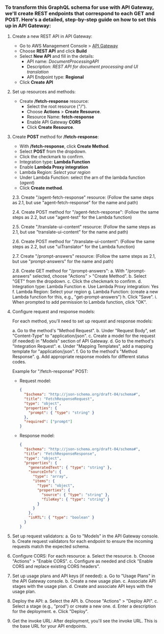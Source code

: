 ### To transform this GraphQL schema for use with API Gateway, we'll create REST endpoints that correspond to each GET and POST. Here's a detailed, step-by-step guide on how to set this up in API Gateway:

1. Create a new REST API in API Gateway:
   - Go to AWS Management Console > [API Gateway](https://console.aws.amazon.com/apigateway?p=pm&c=sm&z=1)
   - Choose **REST API** and click **Build**
   - Select **New API** and fill in the details:
      - API name: *DocumentProcessingAPI*
      - Description: *REST API for document processing and UI translation*
      - API Endpoint type: **Regional**
   - Click **Create API**

2. Set up resources and methods:
   - Create **/fetch-response** resource:
      - Select the root resource ("/").
      - Choose **Actions** > **Create Resource**.
      - Resource Name: **fetch-response**
      - Enable API Gateway **CORS**
      - Click **Create Resource**.

3. Create **POST** method for **/fetch-response**:
   - With **/fetch-response**, click **Create Method**.
   - Select **POST** from the dropdown.
   - Click the checkmark to confirm.
   - Integration type: **Lambda Function**
   - Enable **Lambda Proxy integration**
   - Lambda Region: *Select your region*
   - Under Lambda Function: select the arn of the lambda function (*agent*)
   - Click **Create method**.

   2.3. Create "/agent-fetch-response" resource:
   (Follow the same steps as 2.1, but use "agent-fetch-response" for the name and path)

   2.4. Create POST method for "/agent-fetch-response":
   (Follow the same steps as 2.2, but use "agent-test" for the Lambda function)

   2.5. Create "/translate-ui-content" resource:
   (Follow the same steps as 2.1, but use "translate-ui-content" for the name and path)

   2.6. Create POST method for "/translate-ui-content":
   (Follow the same steps as 2.2, but use "uiTranslator" for the Lambda function)

   2.7. Create "/prompt-answers" resource:
   (Follow the same steps as 2.1, but use "prompt-answers" for the name and path)

   2.8. Create GET method for "/prompt-answers":
   a. With "/prompt-answers" selected, choose "Actions" > "Create Method".
   b. Select "GET" from the dropdown.
   c. Click the checkmark to confirm.
   d. Integration type: Lambda Function
   e. Use Lambda Proxy integration: Yes
   f. Lambda Region: Select your region
   g. Lambda Function: (create a new Lambda function for this, e.g., "get-prompt-answers")
   h. Click "Save".
   i. When prompted to add permission to Lambda function, click "OK".

3. Configure request and response models:

   For each method, you'll need to set up request and response models:

   a. Go to the method's "Method Request".
   b. Under "Request Body", set "Content-Type" to "application/json".
   c. Create a model for the request (if needed) in "Models" section of API Gateway.
   d. Go to the method's "Integration Request".
   e. Under "Mapping Templates", add a mapping template for "application/json".
   f. Go to the method's "Method Response".
   g. Add appropriate response models for different status codes.

   Example for "/fetch-response" POST:
   - Request model:
     ```json
     {
       "$schema": "http://json-schema.org/draft-04/schema#",
       "title": "FetchResponseRequest",
       "type": "object",
       "properties": {
         "prompt": { "type": "string" }
       },
       "required": ["prompt"]
     }
     ```
   - Response model:
     ```json
     {
       "$schema": "http://json-schema.org/draft-04/schema#",
       "title": "FetchResponseResponse",
       "type": "object",
       "properties": {
         "generatedText": { "type": "string" },
         "sourceInfo": {
           "type": "array",
           "items": {
             "type": "object",
             "properties": {
               "source": { "type": "string" },
               "fileKey": { "type": "string" }
             }
           }
         },
         "isRTL": { "type": "boolean" }
       }
     }
     ```

4. Set up request validators:
   a. Go to "Models" in the API Gateway console.
   b. Create request validators for each endpoint to ensure the incoming requests match the expected schema.

5. Configure CORS:
   For each resource:
   a. Select the resource.
   b. Choose "Actions" > "Enable CORS".
   c. Configure as needed and click "Enable CORS and replace existing CORS headers".

6. Set up usage plans and API keys (if needed):
   a. Go to "Usage Plans" in the API Gateway console.
   b. Create a new usage plan.
   c. Associate API stages with the usage plan.
   d. Create and associate API keys with the usage plan.

7. Deploy the API:
   a. Select the API.
   b. Choose "Actions" > "Deploy API".
   c. Select a stage (e.g., "prod") or create a new one.
   d. Enter a description for the deployment.
   e. Click "Deploy".

8. Get the invoke URL:
   After deployment, you'll see the invoke URL. This is the base URL for your API endpoints.
